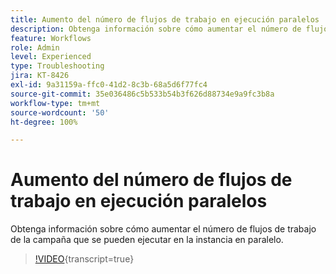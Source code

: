 ```yaml
---
title: Aumento del número de flujos de trabajo en ejecución paralelos
description: Obtenga información sobre cómo aumentar el número de flujos de trabajo de la campaña que se pueden ejecutar en la instancia en paralelo.
feature: Workflows
role: Admin
level: Experienced
type: Troubleshooting
jira: KT-8426
exl-id: 9a31159a-ffc0-41d2-8c3b-68a5d6f77fc4
source-git-commit: 35e036486c5b533b54b3f626d88734e9a9fc3b8a
workflow-type: tm+mt
source-wordcount: '50'
ht-degree: 100%

---
```


# Aumento del número de flujos de trabajo en ejecución paralelos

Obtenga información sobre cómo aumentar el número de flujos de trabajo de la campaña que se pueden ejecutar en la instancia en paralelo.

>[!VIDEO](https://video.tv.adobe.com/v/3436577?quality=12&learn=on&captions=spa){transcript=true}
